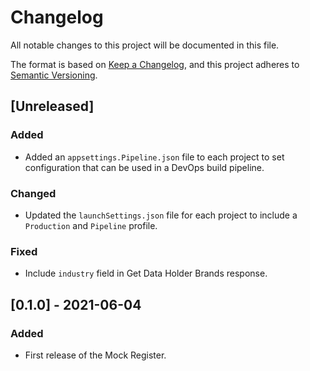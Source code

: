 # Changelog
All notable changes to this project will be documented in this file.

The format is based on [Keep a Changelog](https://keepachangelog.com/en/1.0.0/),
and this project adheres to [Semantic Versioning](https://semver.org/spec/v2.0.0.html).

## [Unreleased]

### Added
- Added an `appsettings.Pipeline.json` file to each project to set configuration that can be used in a DevOps build pipeline.

### Changed
- Updated the `launchSettings.json` file for each project to include a `Production` and `Pipeline` profile.

### Fixed
- Include `industry` field in Get Data Holder Brands response.


## [0.1.0] - 2021-06-04

### Added
- First release of the Mock Register.